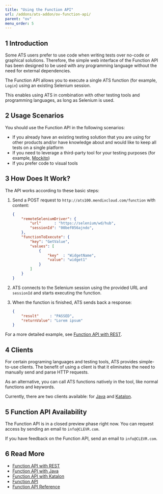 ```yaml
---
title: "Using the Function API"
url: /addons/ats-addon/ov-function-api/
parent: "ov"
menu_order: 5
---
```


## 1 Introduction

Some ATS users prefer to use code when writing tests over no-code or graphical solutions. Therefore, the simple web interface of the Function API has been designed to be used with any programming language without the need for external dependencies.

The Function API allows you to execute a single ATS function (for example, `Login`) using an existing Selenium session.

This enables using ATS in combination with other testing tools and programming languages, as long as Selenium is used.

## 2 Usage Scenarios

You should use the Function API in the following scenarios:

* If you already have an existing testing solution that you are using for other products and/or have knowledge about and would like to keep all tests on a single platform
* If you need to leverage a third-party tool for your testing purposes (for example, [Mockito](https://site.mockito.org/))
* If you prefer code to visual tools

## 3 How Does It Work?

The API works according to these basic steps:

1. Send a POST request to `http://ats100.mendixcloud.com/function` with content:

    ```json
    {
        "remoteSeleniumDriver": {
            "url"      : "https://selenium/wd/hub",
            "sessionId": "00bef056ajndo",
        },
        "functionToExecute": {
            "key": "GetValue",
            "values": [
                {
                    "key"  : "WidgetName",
                    "value": "widget1"
                }
            ]
        }
    }

    ```

2. ATS connects to the Selenium session using the provided URL and `sessionId` and starts executing the function.
3. When the function is finished, ATS sends back a response:

    ```json
    {
        "result"     : "PASSED",
        "returnValue": "Lorem ipsum"
    }
    ```

For a more detailed example, see [Function API with REST](/addons/ats-addon/ov-function-api-rest/).

## 4 Clients

For certain programing languages and testing tools, ATS provides simple-to-use clients. The benefit of using a client is that it eliminates the need to manually send and parse HTTP requests.

As an alternative, you can call ATS functions natively in the tool, like normal functions and keywords.

Currently, there are two clients available: for [Java](/addons/ats-addon/ov-function-api-java/) and [Katalon](/addons/ats-addon/ov-function-api-katalon/).

## 5 Function API Availability

The Function API is in a closed preview phase right now. You can request access by sending an email to `info@CLEVR.com`.

If you have feedback on the Function API, send an email to `info@CLEVR.com`.

## 6 Read More

* [Function API with REST](/addons/ats-addon/ov-function-api-rest/)
* [Function API with Java](/addons/ats-addon/ov-function-api-java/)
* [Function API with Katalon](/addons/ats-addon/ov-function-api-katalon/)
* [Function API](/addons/ats-addon/rg-two-function-api/)
* [Function API Reference](/addons/ats-addon/rg-two-function-api-reference/)
